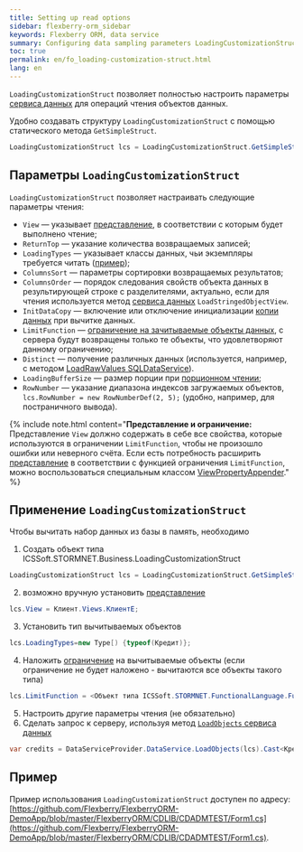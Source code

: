 ```yaml
---
title: Setting up read options
sidebar: flexberry-orm_sidebar
keywords: Flexberry ORM, data service
summary: Configuring data sampling parameters LoadingCustomizationStruct, data types, view, restriction, page loading
toc: true
permalink: en/fo_loading-customization-struct.html
lang: en
---
```


`LoadingCustomizationStruct` позволяет полностью настроить параметры [сервиса данных](fo_construction-ds.html) для операций чтения объектов данных.

Удобно создавать структуру `LoadingCustomizationStruct` с помощью статического метода `GetSimpleStruct`.

``` csharp
LoadingCustomizationStruct lcs = LoadingCustomizationStruct.GetSimpleStruct(typeof(Шапка), "ШапкаE");
```

## Параметры `LoadingCustomizationStruct`

`LoadingCustomizationStruct` позволяет настраивать следующие параметры чтения:

* `View` — указывает [представление](fd_view-definition.html), в соответствии с которым будет выполнено чтение;
* `ReturnTop` — указание количества возвращаемых записей;
* `LoadingTypes` — указывает классы данных, чьи экземпляры требуется читать ([пример](fo_reading-several-types-objects.html));
* `ColumnsSort` — параметры сортировки возвращаемых результатов;
* `ColumnsOrder` — порядок следования свойств объекта данных в результирующей строке с разделителями, актуально, если для чтения используется метод [сервиса данных](fo_construction-ds.html) `LoadStringedObjectView`.
* `InitDataCopy` — включение или отключение инициализации [копии данных](fo_data-object-copy.html) при вычитке данных.
* `LimitFunction` — [ограничение на зачитываемые объекты данных](fo_limit-function.html), с сервера будут возвращены только те объекты, что удовлетворяют данному ограничению;
* `Distinct` — получение различных данных (используется, например, с методом [LoadRawValues SQLDataService](fo_standard-data-services.html)).
* `LoadingBufferSize` — размер порции при [порционном чтении](fo_reading-portion.html);
* `RowNumber` — указание диапазона индексов загружаемых объектов, `lcs.RowNumber = new RowNumberDef(2, 5);` (удобно, например, для постраничного вывода).

{% include note.html content="__Представление и ограничение:__ Представление `View` должно содержать в себе все свойства, которые используются в ограничении `LimitFunction`, чтобы не произошло ошибки или неверного счёта. Если есть потребность расширить [представление](fd_view-definition.html) в соответствии с функцией ограничения `LimitFunction`, можно воспользоваться специальным классом [ViewPropertyAppender](fo_view-property-appender.html)." %}

## Применение `LoadingCustomizationStruct`

Чтобы вычитать набор данных из базы в память, необходимо

1. Создать объект типа ICSSoft.STORMNET.Business.LoadingCustomizationStruct

``` csharp
LoadingCustomizationStruct lcs = LoadingCustomizationStruct.GetSimpleStruct(тип, представление);

```
2. возможно вручную установить [представление](fd_view-definition.html)

``` csharp
lcs.View = Клиент.Views.КлиентE;
```

3. Установить тип вычитываемых объектов

``` csharp
lcs.LoadingTypes=new Type[) {typeof(Кредит)};
```

4. Наложить [ограничение](fo_limit-function.html) на вычитываемые объекты (если ограничение не будет наложено - вычитаются все объекты такого типа)

``` csharp
lcs.LimitFunction = <Объект типа ICSSoft.STORMNET.FunctionalLanguage.Function>
```

5. Настроить другие параметры чтения (не обязательно)
6. Сделать запрос к серверу, используя метод [`LoadObjects` сервиса данных](fo_data-service.html)

``` csharp
var credits = DataServiceProvider.DataService.LoadObjects(lcs).Cast<Кредит>();
```

## Пример

Пример использования `LoadingCustomizationStruct` доступен по адресу: [https://github.com/Flexberry/FlexberryORM-DemoApp/blob/master/FlexberryORM/CDLIB/CDADMTEST/Form1.cs](https://github.com/Flexberry/FlexberryORM-DemoApp/blob/master/FlexberryORM/CDLIB/CDADMTEST/Form1.cs).


